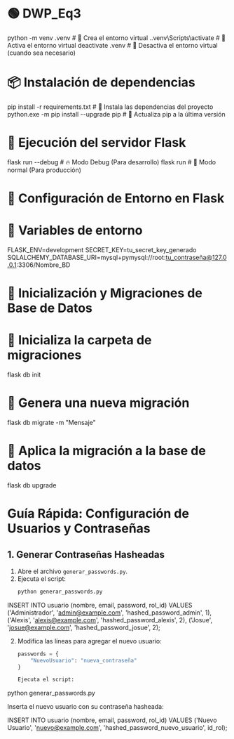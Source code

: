 # 🟢 DWP_Eq3 

python -m venv .venv        # 🔹 Crea el entorno virtual
.\.venv\Scripts\activate    # 🔹 Activa el entorno virtual
deactivate .venv            # 🔹 Desactiva el entorno virtual (cuando sea necesario)

# 📦 Instalación de dependencias
pip install -r requirements.txt  # 🔹 Instala las dependencias del proyecto
python.exe -m pip install --upgrade pip  # 🔹 Actualiza pip a la última versión

# 🚀 Ejecución del servidor Flask
flask run --debug  # 🔥 Modo Debug (Para desarrollo)
flask run          # 🚀 Modo normal (Para producción)



# 🌟 Configuración de Entorno en Flask

# 🔧 Variables de entorno
FLASK_ENV=development
SECRET_KEY=tu_secret_key_generado
SQLALCHEMY_DATABASE_URI=mysql+pymysql://root:tu_contraseña@127.0.0.1:3306/Nombre_BD



# 📌 Inicialización y Migraciones de Base de Datos

# 🔹 Inicializa la carpeta de migraciones
flask db init

# 🔹 Genera una nueva migración
flask db migrate -m "Mensaje"

# 🔹 Aplica la migración a la base de datos
flask db upgrade



# Guía Rápida: Configuración de Usuarios y Contraseñas

## 1. Generar Contraseñas Hasheadas
1. Abre el archivo `generar_passwords.py`.
2. Ejecuta el script:
   ```bash
   python generar_passwords.py

INSERT INTO usuario (nombre, email, password, rol_id) VALUES
('Administrador', 'admin@example.com', 'hashed_password_admin', 1),
('Alexis', 'alexis@example.com', 'hashed_password_alexis', 2),
('Josue', 'josue@example.com', 'hashed_password_josue', 2);


2. Modifica las líneas para agregar el nuevo usuario:
   ```python
   passwords = {
       "NuevoUsuario": "nueva_contraseña"
   }
   
   Ejecuta el script:

python generar_passwords.py

Inserta el nuevo usuario con su contraseña hasheada:

INSERT INTO usuario (nombre, email, password, rol_id) VALUES
('Nuevo Usuario', 'nuevo@example.com', 'hashed_password_nuevo_usuario', id_rol);